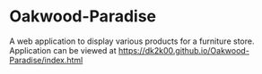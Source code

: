 # Oakwood-Paradise
A web application to display various products for a furniture store.
Application can be viewed at https://dk2k00.github.io/Oakwood-Paradise/index.html
